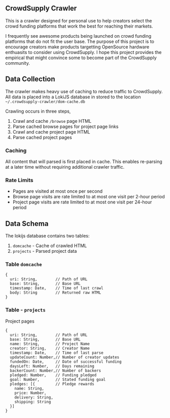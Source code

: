 ## CrowdSupply Crawler

This is a crawler designed for personal use to help creators select the crowd funding platforms that work the best for reaching their markets.

I frequently see awesome products being launched on crowd funding platforms that do not fit the user base. The purpose of this project is to encourage creators make products targetting OpenSource hardware enthuasits to consider using CrowdSupply. I hope this project provides the empirical that might convince some to become part of the CrowdSupply community.


## Data Collection

The crawler makes heavy use of caching to reduce traffic to CrowdSupply. All data is placed into a LokiJS database in stored to the location `~/.crowdsupply-crawler/dom-cache.db`

Crawling occurs in three steps,

1. Crawl and cache `/browse` page HTML
2. Parse cached browse pages for project page links
3. Crawl and cache project page HTML
4. Parse cached project pages


### Caching

All content that will parsed is first placed in cache. This enables re-parsing at a later time without requiring additional crawler traffic.

### Rate Limits

 * Pages are visited at most once per second
 * Browse page visits are rate limited to at most one visit per 2-hour period
 * Project page visits are rate limited to at most one visit per 24-hour period

## Data Schema

The lokijs database contains two tables:

1. `domcache` - Cache of crawled HTML
2. `projects` - Parsed project data

### Table `domcache`

```
{
  uri: String,        // Path of URL
  base: String,       // Base URL
  timestamp: Date,    // Time of last crawl
  body: String        // Returned raw HTML
}
```


### Table - `projects`



Project pages 

```
{
  uri: String,        // Path of URL
  base: String,       // Base URL
  name: String,       // Project Name
  creator: String,    // Creator Name
  timestamp: Date,    // Time of last parse
  updateCount: Number,// Number of creator updates
  fundedOn: Date,     // Date of successful funding
  daysLeft: Number,   // Days remaining
  backerCount: Number,// Number of backers
  pledged: Number,    // Funding pledged
  goal: Number,       // Stated funding goal
  pledges: [{         // Pledge rewards
    name: String,
    price: Number,
    delivery: String,
    shipping: String
  }]
}
```
